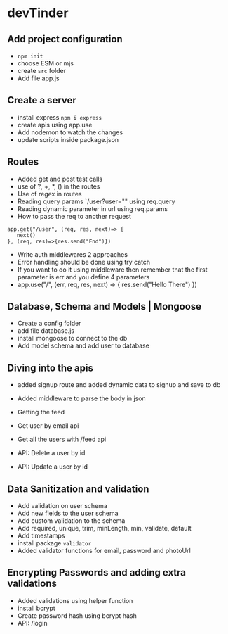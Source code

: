 # devTinder

## Add project configuration

- `npm init`
- choose ESM or mjs
- create `src` folder
- Add file app.js

## Create a server

- install express `npm i express`
- create apis using app.use
- Add nodemon to watch the changes
- update scripts inside package.json

## Routes

- Added get and post test calls
- use of ?, +, \*, () in the routes
- Use of regex in routes
- Reading query params `/user?user="" using req.query
- Reading dynamic parameter in url using req.params
- How to pass the req to another request

```
app.get("/user", (req, res, next)=> {
   next()
}, (req, res)=>{res.send("End")})

```

- Write auth middlewares 2 approaches
- Error handling should be done using try catch
- If you want to do it using middleware then remember that the first parameter is err and you define 4 parameters
- app.use("/", (err, req, res, next) => {
  res.send("Hello There")
  })

## Database, Schema and Models | Mongoose

- Create a config folder
- add file database.js
- install mongoose to connect to the db
- Add model schema and add user to database

## Diving into the apis

- added signup route and added dynamic data to signup and save to db
- Added middleware to parse the body in json
- Getting the feed
- Get user by email api
- Get all the users with /feed api

- API: Delete a user by id
- API: Update a user by id

## Data Sanitization and validation

- Add validation on user schema
- Add new fields to the user schema
- Add custom validation to the schema
- Add required, unique, trim, minLength, min, validate, default
- Add timestamps
- install package `validator`
- Added validator functions for email, password and photoUrl


## Encrypting Passwords and adding extra validations
- Added validations using helper function
- install bcrypt
- Create password hash using bcrypt hash
- API: /login 
